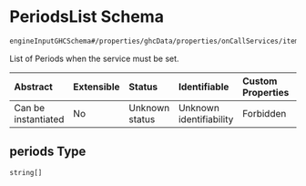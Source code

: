 # PeriodsList Schema

```txt
engineInputGHCSchema#/properties/ghcData/properties/onCallServices/items/properties/refPeriods/properties/periods
```

List of Periods when the service must be set.

| Abstract            | Extensible | Status         | Identifiable            | Custom Properties | Additional Properties | Access Restrictions | Defined In                                                        |
| :------------------ | :--------- | :------------- | :---------------------- | :---------------- | :-------------------- | :------------------ | :---------------------------------------------------------------- |
| Can be instantiated | No         | Unknown status | Unknown identifiability | Forbidden         | Allowed               | none                | [ghc.schema.json*](../out/ghc.schema.json "open original schema") |

## periods Type

`string[]`
